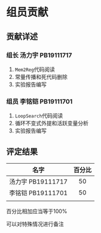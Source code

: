 # 组员贡献

## 贡献详述

### 组长 汤力宇 PB19111717

1. `Mem2Reg`代码阅读
2. 常量传播和死代码删除
3. 实验报告编写

### 组员 李铭铠 PB19111701

1. `LoopSearch`代码阅读
2. 循环不变式外提和活跃变量分析
3. 实验报告编写

## 评定结果

|名字|百分比|
|:-:|:-:|
|汤力宇 PB19111717|50|
|李铭铠 PB19111701|50|
|||

百分比相加应当等于100%

可以对特殊情况进行备注
